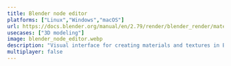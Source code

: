 ```yaml
---
title: Blender node editor
platforms: ["Linux","Windows","macOS"]
url: https://docs.blender.org/manual/en/2.79/render/blender_render/materials/nodes/introduction.html
usecases: ["3D modeling"]
image: blender_node_editor.webp
description: "Visual interface for creating materials and textures in Blender."
multiplayer: false
---
```

